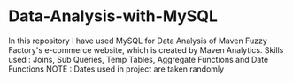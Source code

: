 # Data-Analysis-with-MySQL
In this repository I have used MySQL for Data Analysis of Maven Fuzzy Factory's e-commerce website, which is created by Maven Analytics.
Skills used :  Joins, Sub Queries, Temp Tables, Aggregate Functions and Date Functions
NOTE : Dates used in project are taken randomly
